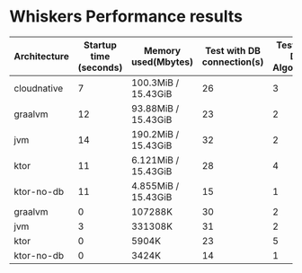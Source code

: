 # Whiskers Performance results

| Architecture | Startup time (seconds) | Memory used(Mbytes) | Test with DB connection(s) | Test Mixed DB + Algorithm(s) | Test Algorithm (s) |
|---|---|---|---|---|---|
|cloudnative|7|  100.3MiB / 15.43GiB|26|3|34|
|graalvm|12|  93.88MiB / 15.43GiB|23|2|31|
|jvm|14|  190.2MiB / 15.43GiB|32|2|28|
|ktor|11|  6.121MiB / 15.43GiB|28|4|31|
|ktor-no-db|11|  4.855MiB / 15.43GiB|15|1|35|
|graalvm|0|107288K|30|2|3|
|jvm|3|331308K|31|2|2|
|ktor|0|5904K|23|5|7|
|ktor-no-db|0|3424K|14|1|16|
